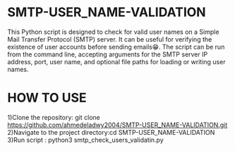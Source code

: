 # SMTP-USER_NAME-VALIDATION
This Python script is designed to check for valid user names on a Simple Mail Transfer Protocol (SMTP) server.
It can be useful for verifying the existence of user accounts before sending emails😁. The script can be run from
the command line, accepting arguments for the SMTP server IP address, port, user name, and optional file paths
for loading or writing user names.
# HOW TO USE
1)Clone the repository: git clone https://github.com/ahmedeladwy2004/SMTP-USER_NAME-VALIDATION.git<br>
2)Navigate to the project directory:cd SMTP-USER_NAME-VALIDATION<br>
3)Run script : python3 smtp_check_users_validatin.py<br>
